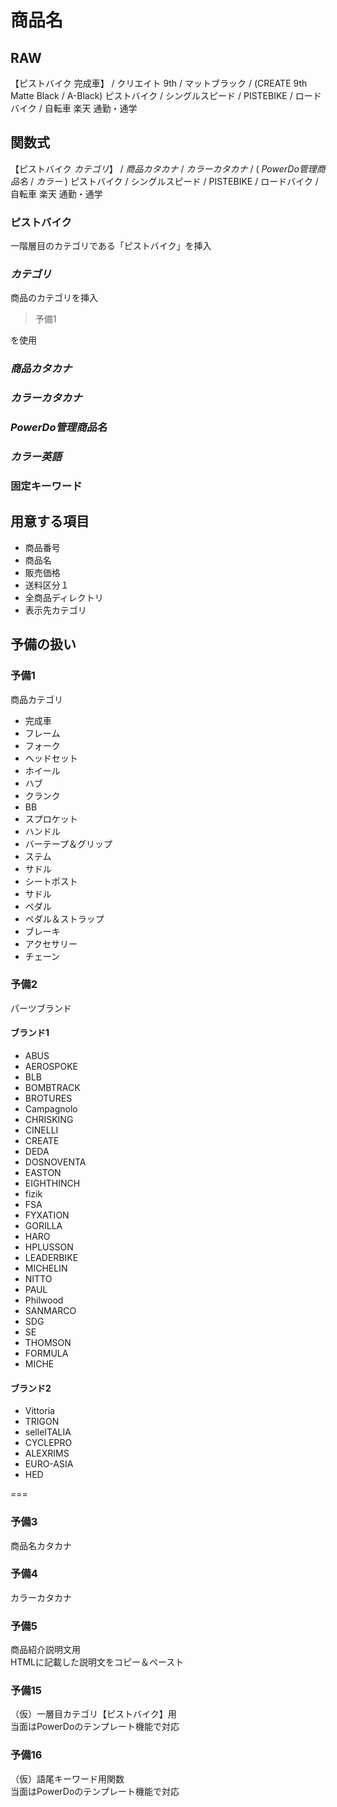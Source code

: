 # 商品名

## RAW
【ピストバイク 完成車】 / クリエイト 9th / マットブラック / (CREATE 9th Matte Black / A-Black) ピストバイク / シングルスピード / PISTEBIKE / ロードバイク / 自転車 楽天 通勤・通学  

## 関数式
【ピストバイク $カテゴリ$】 / $商品カタカナ$ / $カラーカタカナ$ / ( $PowerDo管理商品名$ / $カラー$ ) ピストバイク / シングルスピード / PISTEBIKE / ロードバイク / 自転車 楽天 通勤・通学

### ピストバイク
一階層目のカテゴリである「ピストバイク」を挿入

### $カテゴリ$
商品のカテゴリを挿入  

> 予備1

を使用

### $商品カタカナ$



### $カラーカタカナ$

### $PowerDo管理商品名$

### $カラー英語$

### 固定キーワード

## 用意する項目
* 商品番号
* 商品名
* 販売価格
* 送料区分１
* 全商品ディレクトリ
* 表示先カテゴリ

## 予備の扱い

### 予備1
商品カテゴリ

* 完成車
* フレーム
* フォーク
* ヘッドセット
* ホイール
* ハブ
* クランク
* BB
* スプロケット
* ハンドル
* バーテープ＆グリップ
* ステム
* サドル
* シートポスト
* サドル
* ペダル
* ペダル＆ストラップ
* ブレーキ
* アクセサリー
* チェーン


### 予備2
パーツブランド

#### ブランド1
* ABUS
* AEROSPOKE
* BLB
* BOMBTRACK
* BROTURES
* Campagnolo
* CHRISKING
* CINELLI
* CREATE
* DEDA
* DOSNOVENTA
* EASTON
* EIGHTHINCH
* fizik
* FSA
* FYXATION
* GORILLA
* HARO
* HPLUSSON
* LEADERBIKE
* MICHELIN
* NITTO
* PAUL
* Philwood
* SANMARCO
* SDG
* SE
* THOMSON
* FORMULA
* MICHE

#### ブランド2
* Vittoria
* TRIGON
* selleITALIA
* CYCLEPRO
* ALEXRIMS
* EURO-ASIA
* HED

===

### 予備3
商品名カタカナ

### 予備4
カラーカタカナ

### 予備5
商品紹介説明文用  
HTMLに記載した説明文をコピー＆ペースト

### 予備15
（仮）一層目カテゴリ【ピストバイク】用  
当面はPowerDoのテンプレート機能で対応

### 予備16
（仮）語尾キーワード用関数  
当面はPowerDoのテンプレート機能で対応

